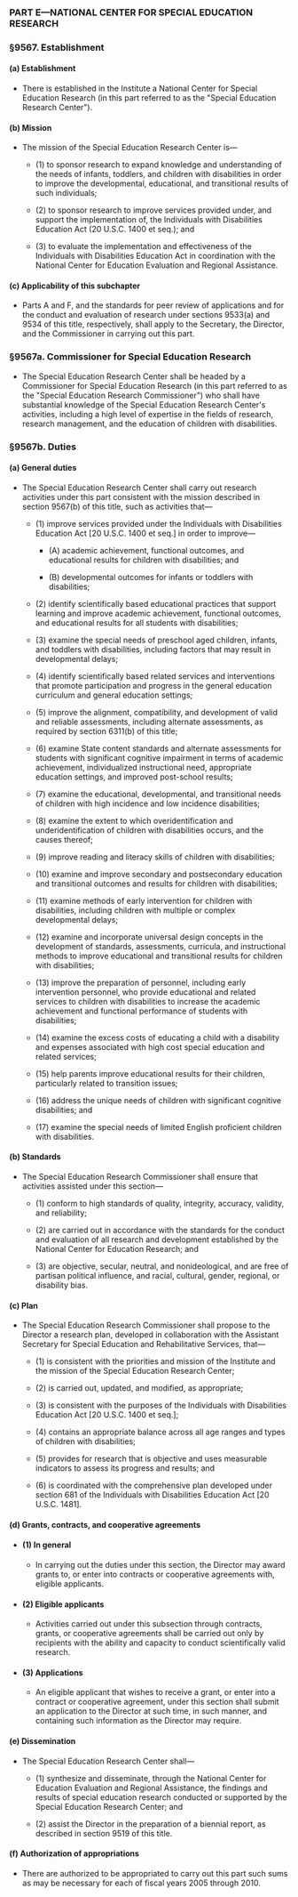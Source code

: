### PART E—NATIONAL CENTER FOR SPECIAL EDUCATION RESEARCH

### §9567. Establishment
#### (a) Establishment
* There is established in the Institute a National Center for Special Education Research (in this part referred to as the "Special Education Research Center").

#### (b) Mission
* The mission of the Special Education Research Center is—

  * (1) to sponsor research to expand knowledge and understanding of the needs of infants, toddlers, and children with disabilities in order to improve the developmental, educational, and transitional results of such individuals;

  * (2) to sponsor research to improve services provided under, and support the implementation of, the Individuals with Disabilities Education Act (20 U.S.C. 1400 et seq.); and

  * (3) to evaluate the implementation and effectiveness of the Individuals with Disabilities Education Act in coordination with the National Center for Education Evaluation and Regional Assistance.

#### (c) Applicability of this subchapter
* Parts A and F, and the standards for peer review of applications and for the conduct and evaluation of research under sections 9533(a) and 9534 of this title, respectively, shall apply to the Secretary, the Director, and the Commissioner in carrying out this part.

### §9567a. Commissioner for Special Education Research
* The Special Education Research Center shall be headed by a Commissioner for Special Education Research (in this part referred to as the "Special Education Research Commissioner") who shall have substantial knowledge of the Special Education Research Center's activities, including a high level of expertise in the fields of research, research management, and the education of children with disabilities.

### §9567b. Duties
#### (a) General duties
* The Special Education Research Center shall carry out research activities under this part consistent with the mission described in section 9567(b) of this title, such as activities that—

  * (1) improve services provided under the Individuals with Disabilities Education Act [20 U.S.C. 1400 et seq.] in order to improve—

    * (A) academic achievement, functional outcomes, and educational results for children with disabilities; and

    * (B) developmental outcomes for infants or toddlers with disabilities;


  * (2) identify scientifically based educational practices that support learning and improve academic achievement, functional outcomes, and educational results for all students with disabilities;

  * (3) examine the special needs of preschool aged children, infants, and toddlers with disabilities, including factors that may result in developmental delays;

  * (4) identify scientifically based related services and interventions that promote participation and progress in the general education curriculum and general education settings;

  * (5) improve the alignment, compatibility, and development of valid and reliable assessments, including alternate assessments, as required by section 6311(b) of this title;

  * (6) examine State content standards and alternate assessments for students with significant cognitive impairment in terms of academic achievement, individualized instructional need, appropriate education settings, and improved post-school results;

  * (7) examine the educational, developmental, and transitional needs of children with high incidence and low incidence disabilities;

  * (8) examine the extent to which overidentification and underidentification of children with disabilities occurs, and the causes thereof;

  * (9) improve reading and literacy skills of children with disabilities;

  * (10) examine and improve secondary and postsecondary education and transitional outcomes and results for children with disabilities;

  * (11) examine methods of early intervention for children with disabilities, including children with multiple or complex developmental delays;

  * (12) examine and incorporate universal design concepts in the development of standards, assessments, curricula, and instructional methods to improve educational and transitional results for children with disabilities;

  * (13) improve the preparation of personnel, including early intervention personnel, who provide educational and related services to children with disabilities to increase the academic achievement and functional performance of students with disabilities;

  * (14) examine the excess costs of educating a child with a disability and expenses associated with high cost special education and related services;

  * (15) help parents improve educational results for their children, particularly related to transition issues;

  * (16) address the unique needs of children with significant cognitive disabilities; and

  * (17) examine the special needs of limited English proficient children with disabilities.

#### (b) Standards
* The Special Education Research Commissioner shall ensure that activities assisted under this section—

  * (1) conform to high standards of quality, integrity, accuracy, validity, and reliability;

  * (2) are carried out in accordance with the standards for the conduct and evaluation of all research and development established by the National Center for Education Research; and

  * (3) are objective, secular, neutral, and nonideological, and are free of partisan political influence, and racial, cultural, gender, regional, or disability bias.

#### (c) Plan
* The Special Education Research Commissioner shall propose to the Director a research plan, developed in collaboration with the Assistant Secretary for Special Education and Rehabilitative Services, that—

  * (1) is consistent with the priorities and mission of the Institute and the mission of the Special Education Research Center;

  * (2) is carried out, updated, and modified, as appropriate;

  * (3) is consistent with the purposes of the Individuals with Disabilities Education Act [20 U.S.C. 1400 et seq.];

  * (4) contains an appropriate balance across all age ranges and types of children with disabilities;

  * (5) provides for research that is objective and uses measurable indicators to assess its progress and results; and

  * (6) is coordinated with the comprehensive plan developed under section 681 of the Individuals with Disabilities Education Act [20 U.S.C. 1481].

#### (d) Grants, contracts, and cooperative agreements
* #### (1) In general
  * In carrying out the duties under this section, the Director may award grants to, or enter into contracts or cooperative agreements with, eligible applicants.

* #### (2) Eligible applicants
  * Activities carried out under this subsection through contracts, grants, or cooperative agreements shall be carried out only by recipients with the ability and capacity to conduct scientifically valid research.

* #### (3) Applications
  * An eligible applicant that wishes to receive a grant, or enter into a contract or cooperative agreement, under this section shall submit an application to the Director at such time, in such manner, and containing such information as the Director may require.

#### (e) Dissemination
* The Special Education Research Center shall—

  * (1) synthesize and disseminate, through the National Center for Education Evaluation and Regional Assistance, the findings and results of special education research conducted or supported by the Special Education Research Center; and

  * (2) assist the Director in the preparation of a biennial report, as described in section 9519 of this title.

#### (f) Authorization of appropriations
* There are authorized to be appropriated to carry out this part such sums as may be necessary for each of fiscal years 2005 through 2010.